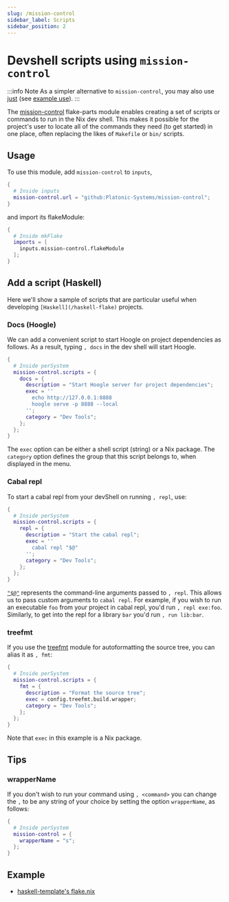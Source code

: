 ```yaml
---
slug: /mission-control
sidebar_label: Scripts
sidebar_position: 2
---
```


# Devshell scripts using `mission-control`

:::info Note
As a simpler alternative to `mission-control`, you may also use [just](https://just.systems/man/en/) (see [example use](https://github.com/srid/haskell-template/pull/111)).
:::

The [mission-control](https://github.com/Platonic-Systems/mission-control) flake-parts module enables creating a set of scripts or commands to run in the Nix dev shell. This makes it possible for the project's user to locate all of the commands they need (to get started) in one place, often replacing the likes of `Makefile` or `bin/` scripts.

## Usage

To use this module, add `mission-control` to `inputs`,

```nix
{
  # Inside inputs
  mission-control.url = "github:Platonic-Systems/mission-control";
}
```

and import its flakeModule:

```nix
{
  # Inside mkFlake
  imports = [
    inputs.mission-control.flakeModule
  ];
}
```

## Add a script (Haskell)

Here we'll show a sample of scripts that are particular useful when developing `[Haskell](/haskell-flake)` projects.

### Docs (Hoogle)

We can add a convenient script to start Hoogle on project dependencies as follows. As a result, typing `, docs` in the dev shell will start Hoogle.

```nix
{
  # Inside perSystem
  mission-control.scripts = {
    docs = {
      description = "Start Hoogle server for project dependencies";
      exec = ''
        echo http://127.0.0.1:8888
        hoogle serve -p 8888 --local
      '';
      category = "Dev Tools";
    };
  };
}
```
The `exec` option can be either a shell script (string) or a Nix package. The `category` option defines the group that this script belongs to, when displayed in the menu.

### Cabal repl

To start a cabal repl from your devShell on running  `, repl`, use:

```nix
{
  # Inside perSystem
  mission-control.scripts = {
    repl = {
      description = "Start the cabal repl";
      exec = ''
        cabal repl "$@"
      '';
      category = "Dev Tools";
    };
  };
}
```

[`"$@"`](https://www.gnu.org/software/bash/manual/html_node/Special-Parameters.html) represents the command-line arguments passed to `, repl`. This allows us to pass custom arguments to `cabal repl`. For example, if you wish to run an executable `foo` from your project in cabal repl, you'd run `, repl exe:foo`. Similarly, to get into the repl for a library `bar` you'd run `, run lib:bar`.

### treefmt

If you use the [treefmt](https://nixos.asia/en/treefmt) module for autoformatting the source tree, you can alias it as `, fmt`:

```nix
{ 
  # Inside perSystem
  mission-control.scripts = {
    fmt = {
      description = "Format the source tree";
      exec = config.treefmt.build.wrapper;
      category = "Dev Tools";
    };
  };
}
```

Note that `exec` in this example is a Nix package.

## Tips

### wrapperName

If you don't wish to run your command using `, <command>` you can change the `,` to be any string of your choice by setting the option `wrapperName`, as follows:
```nix
{
  # Inside perSystem
  mission-control = {
    wrapperName = "s";
  };
}
```

## Example

- [haskell-template's flake.nix](https://github.com/srid/haskell-template/blob/7e4d9c630204c2b64bb071837a5a63f35cfac5d8/flake.nix#L83-L112)

[mission-control]: https://github.com/Platonic-Systems/mission-control
